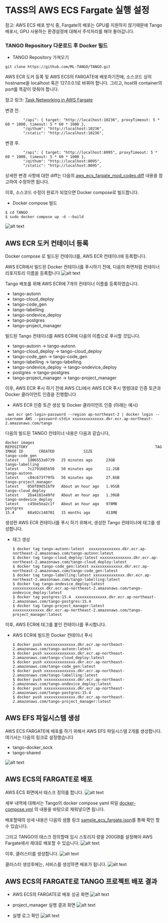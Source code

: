 # TASS의 AWS ECS Fargate 실행 설정

참고: AWS ECS 배포 방식 중, Fargate의 배포는 GPU를 지원하지 않기때문에
Tango 배포시, GPU 사용하는 환경설정에 대해서 주석처리를 해야 돌아갑니다.

### TANGO Repository 다운로드 후 Docker 빌드

* TANGO Repository 가져오기
```shell
git clone https://github.com/ML-TANGO/TANGO.git
```


AWS ECR 도커 등록 및 AWS ECS의 FARGATE에 배포하기전에, 소스코드 상의 hostname을 localhost 혹은 127.0.0.1로 바꿔야 합니다.
그리고, host와 container의 port를 똑같이 맞춰야 합니다.

참고 링크: 
[Task Networking in AWS Fargate](https://aws.amazon.com/ko/blogs/compute/task-networking-in-aws-fargate/)

변경 전.
```shell
        "/api": { target: "http://localhost:10236", proxyTimeout: 5 * 60 * 1000, timeout: 5 * 60 * 1000 },
        "/qithum": "http://localhost:10236",
        "/static": "http://localhost:10236",
```
변경 후.
```shell
        "/api": { target: "http://localhost:8095", proxyTimeout: 5 * 60 * 1000, timeout: 5 * 60 * 1000 },
        "/qithum": "http://localhost:8095",
        "/static": "http://localhost:8095",
```

상세한 변경 사항에 대한 diff는 다음의 [aws_ecs_fargate_mod_codes.diff](aws_ecs_fargate_mod_codes.diff) 내용을 참고하여 수정하면 됩니다.

이후, 소스코드 수정이 완료가 되었으면 Docker compose로 빌드합니다.

* Docker compose 빌드
```shell
$ cd TANGO
$ sudo docker compose up -d --build
```
![alt text](docker_compose_build_result.png)


## AWS ECR 도커 컨테이너 등록
Docker compose 로 빌드된 컨테이너를, AWS ECR 컨테이너에 등록합니다.

AWS ECR에서 빌드된 Docker 컨테이너를 푸시하기 전에, 다음의 화면처럼 컨테이너 리포지토리 이름을 등록합니다
![alt text](tango_aws_ecr_new_repository.png)

Tango 배포를 위해 AWS ECR에 7개의 컨테이너 이름를 등록하였습니다.
* tango-autonn
* tango-cloud_deploy
* tango-code_gen
* tango-labelling
* tango-ondevice_deploy
* tango-postgres
* tango-project_manager

빌드된 Tango 컨테이너를 AWS ECR에 다음의 이름으로 푸시할 것입니다.

* tango-autonn  -> tango-autonn
* tango-cloud_deploy -> tango-cloud_deploy
* tango-code_gen -> tango-code_gen
* tango-labelling -> tango-labelling
* tango-ondevice_deploy -> tango-ondevice_deploy
* postgres -> tango-postgres
* tango-project_manager -> tango-project_manager

이후, AWS ECR 푸시 하기 전에 AWS CLI에서 AWS ECR 푸시 명령대로 인증 토큰과 Docker 클라이언트 인증을 진행합니다 

* AWS ECR 인증 토큰 생성 및 Docker 클라이언트 인증 (아래는 예시) 
```shell
 aws ecr get-login-password --region ap-northeast-2 | docker login --username AWS --password-stdin xxxxxxxxxxxxxx.dkr.ecr.ap-northeast-2.amazonaws.com/tango
```

다음의 빌드된 TANGO 컨테이너 내용은 다음과 같습니다, 
```shell
docker images
REPOSITORY                                                         TAG       IMAGE ID       CREATED             SIZE
tango-code_gen                                                     latest    1d06553a9739   25 minutes ago      23GB
tango-labelling                                                    latest    7c2791685b50   50 minutes ago      11.2GB
tango-autonn                                                       latest    c84c673f79fb   56 minutes ago      27.8GB
tango-project_manager                                              latest    05bf89d51bf9   About an hour ago   1.95GB
tango-cloud_deploy                                                 latest    2ba4181e49fd   About an hour ago   1.39GB
tango-ondevice_deploy                                              latest    c45be5ea2c1f   About an hour ago   978MB
postgres                                                           15.4      68a92c148701   15 months ago       411MB
```

생성한 AWS ECR 컨테이너를 푸시 하기 위해서, 생성한 Tango 컨테이너에 태그를 생성합니다.

* 태그 생성
  ```shell
  $ docker tag tango-autonn:latest  xxxxxxxxxxxxxx.dkr.ecr.ap-northeast-2.amazonaws.com/tango-autonn:latest
  $ docker tag tango-cloud_deploy:latest xxxxxxxxxxxxxx.dkr.ecr.ap-northeast-2.amazonaws.com/tango-cloud_deploy:latest
  $ docker tag tango-code_gen:latest xxxxxxxxxxxxxx.dkr.ecr.ap-northeast-2.amazonaws.com/tango-code_gen:latest
  $ docker tag tango-labelling:latest xxxxxxxxxxxxxx.dkr.ecr.ap-northeast-2.amazonaws.com/tango-labelling:latest
  $ docker tag tango-ondevice_deploy:latest  xxxxxxxxxxxxxx.dkr.ecr.ap-northeast-2.amazonaws.com/tango-ondevice_deploy:latest
  $ docker tag postgres:15.4  xxxxxxxxxxxxxx.dkr.ecr.ap-northeast-2.amazonaws.com/tango-postgres:15.4
  $ docker tag tango-project_manager:latest  xxxxxxxxxxxxxx.dkr.ecr.ap-northeast-2.amazonaws.com/tango-project_manager:latest
  ```
이후, AWS ECR에 태그를 붙인 컨테이너를 푸시합니다.
  
* AWS ECR에 빌드한 Docker 컨테이너 푸시
  ```shell
  $ docker push xxxxxxxxxxxxxx.dkr.ecr.ap-northeast-2.amazonaws.com/tango-autonn:latest
  $ docker push xxxxxxxxxxxxxx.dkr.ecr.ap-northeast-2.amazonaws.com/tango-cloud_deploy:latest
  $ docker push xxxxxxxxxxxxxx.dkr.ecr.ap-northeast-2.amazonaws.com/tango-code_gen:latest
  $ docker push xxxxxxxxxxxxxx.dkr.ecr.ap-northeast-2.amazonaws.com/tango-labelling:latest 
  $ docker push xxxxxxxxxxxxxx.dkr.ecr.ap-northeast-2.amazonaws.com/tango-ondevice_deploy:latest
  $ docker push xxxxxxxxxxxxxx.dkr.ecr.ap-northeast-2.amazonaws.com/tango-postgres:15.4
  $ docker push xxxxxxxxxxxxxx.dkr.ecr.ap-northeast-2.amazonaws.com/tango-project_manager:latest
  ```


## AWS EFS 파일시스템 생성
  AWS ECS FARGATE에 배포를 하기 위해서 AWS EFS 파일시스템 2개를 생성합니다. 여기서는 다음의 링크로 설정했습니다
   * tango-docker_sock
   * tango-shared

  ![alt text](tango_aws_efs.png)


## AWS ECS의 FARGATE로 배포
AWS ECS 화면에서 태스크 정의를 합니다.
![alt text](tango_aws_ecs_new_task_definition.png)

세부 내역에 대해서는 Tango의 docker compose yaml 파일
[docker-compose.yml](https://github.com/ML-TANGO/TANGO/blob/main/docker-compose.yml) 의 내용을 바탕으로 채워넣으면 됩니다.

배포할때의 상세 내용은 다음의 샘플 링크 [sample_ecs_fargate.json](./sample_ecs_fargate.json)를 통해 확인 할 수 있습니다.

그리고 TANGO의 태스크 정의할때 임시 스토리지 량을 200GB를 설정해야 AWS Fargate에서 제대로 배포할 수 있습니다. 
![alt text](tango_aws_ecs_new_task_storage_definition.png)

이후, 클러스터를 생성합니다.
![alt text](tango_aws_ecs_new_cluster_definition.png)

클러스터 생성후에는, 서비스를 생성하면 배포가 됩니다.
![alt text](tango_aws_ecs_new_cluster_service_definition.png)

## AWS ECS의 FARGATE로 TANGO 프로젝트 배포 결과 
* AWS ECS의 FARGATE로 배포 성공 화면
![alt text](tango_aws_ecs_deploy.png)

* project_manager 실행 결과 화면
 ![alt text](tango_aws_ecs_project_manager_page_login.png)

* 실행 로그 확인 
 ![alt text](tango_aws_ecs_project_manager_log.png)